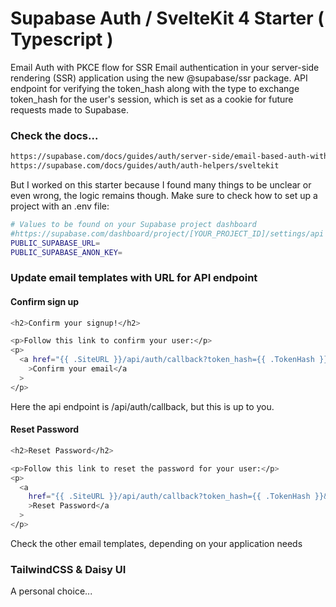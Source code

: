 # Supabase Auth / SvelteKit 4 Starter ( Typescript )

Email Auth with PKCE flow for SSR
Email authentication in your server-side rendering (SSR) application using the new @supabase/ssr package. 
API endpoint for verifying the token_hash along with the type to exchange token_hash for the user's session, which is set as a cookie for future requests made to Supabase.

### Check the docs...

```bash
https://supabase.com/docs/guides/auth/server-side/email-based-auth-with-pkce-flow-for-ssr?framework=sveltekit
https://supabase.com/docs/guides/auth/auth-helpers/sveltekit
```

But I worked on this starter because I found many things to be unclear or even wrong, the logic remains though.
Make sure to check how to set up a project with an .env file:

```bash 
# Values to be found on your Supabase project dashboard
#https://supabase.com/dashboard/project/[YOUR_PROJECT_ID]/settings/api
PUBLIC_SUPABASE_URL=
PUBLIC_SUPABASE_ANON_KEY=
```



### Update email templates with URL for API endpoint

#### Confirm sign up

```bash 
<h2>Confirm your signup!</h2>

<p>Follow this link to confirm your user:</p>
<p>
  <a href="{{ .SiteURL }}/api/auth/callback?token_hash={{ .TokenHash }}&type=email"
    >Confirm your email</a
  >
</p>
```
Here the api endpoint is /api/auth/callback, but this is up to you.

#### Reset Password

```bash 
<h2>Reset Password</h2>

<p>Follow this link to reset the password for your user:</p>
<p>
  <a
    href="{{ .SiteURL }}/api/auth/callback?token_hash={{ .TokenHash }}&type=recovery&next=/update-password"
    >Reset Password</a
  >
</p>
```
Check the other email templates, depending on your application needs

### TailwindCSS & Daisy UI
A personal choice...